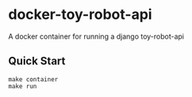 docker-toy-robot-api
===

A docker container for running a django toy-robot-api


Quick Start
-----------

```
make container
make run
```

